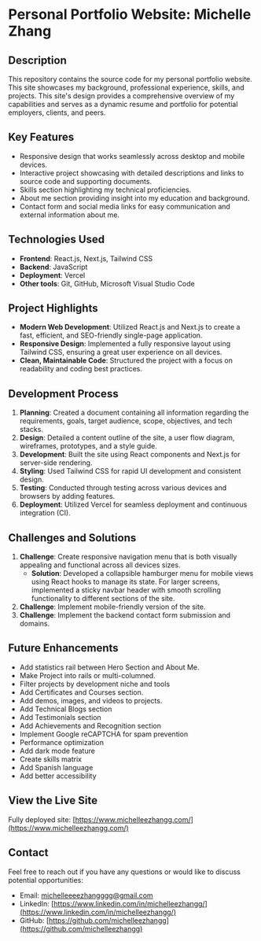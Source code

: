 # Personal Portfolio Website: Michelle Zhang

## Description
This repository contains the source code for my personal portfolio website. This site showcases my background, professional experience, skills, and projects. This site's design provides a comprehensive overview of my capabilities and serves as a dynamic resume and portfolio for potential employers, clients, and peers.

## Key Features
- Responsive design that works seamlessly across desktop and mobile devices.
- Interactive project showcasing with detailed descriptions and links to source code and supporting documents.
- Skills section highlighting my technical proficiencies.
- About me section providing insight into my education and background.
- Contact form and social media links for easy communication and external information about me.

## Technologies Used
- **Frontend**: React.js, Next.js, Tailwind CSS
- **Backend**: JavaScript
- **Deployment**: Vercel
- **Other tools**: Git, GitHub, Microsoft Visual Studio Code

## Project Highlights
- **Modern Web Development**: Utilized React.js and Next.js to create a fast, efficient, and SEO-friendly single-page application.
- **Responsive Design**: Implemented a fully responsive layout using Tailwind CSS, ensuring a great user experience on all devices.
- **Clean, Maintainable Code**: Structured the project with a focus on readability and coding best practices.

## Development Process
1. **Planning**: Created a document containing all information regarding the requirements, goals, target audience, scope, objectives, and tech stacks.
2. **Design**: Detailed a content outline of the site, a user flow diagram, wireframes, prototypes, and a style guide.
3. **Development**: Built the site using React components and Next.js for server-side rendering.
4. **Styling**: Used Tailwind CSS for rapid UI development and consistent design.
5. **Testing**: Conducted through testing across various devices and browsers by adding features.
6. **Deployment**: Utilized Vercel for seamless deployment and continuous integration (CI).

## Challenges and Solutions
1. **Challenge**: Create responsive navigation menu that is both visually appealing and functional across all devices sizes.
    - **Solution**: Developed a collapsible hamburger menu for mobile views using React hooks to manage its state. For larger screens, implemented a sticky navbar header with smooth scrolling functionality to different sections of the site.
2. **Challenge**: Implement mobile-friendly version of the site.
3. **Challenge**: Implement the backend contact form submission and domains.

## Future Enhancements
- Add statistics rail between Hero Section and About Me.
- Make Project into rails or multi-columned.
- Filter projects by development niche and tools
- Add Certificates and Courses section.
- Add demos, images, and videos to projects.
- Add Technical Blogs section
- Add Testimonials section
- Add Achievements and Recognition section
- Implement Google reCAPTCHA for spam prevention
- Performance optimization
- Add dark mode feature
- Create skills matrix
- Add Spanish language
- Add better accessibility

## View the Live Site
Fully deployed site: [https://www.michelleezhangg.com/](https://www.michelleezhangg.com/)

## Contact
Feel free to reach out if you have any questions or would like to discuss potential opportunities:
- Email: <michelleeeezhangggg@gmail.com>
- LinkedIn: [https://www.linkedin.com/in/michelleezhangg/](https://www.linkedin.com/in/michelleezhangg/)
- GitHub: [https://github.com/michelleezhangg](https://github.com/michelleezhangg)